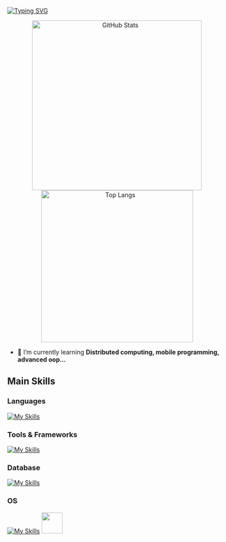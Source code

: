 

[![Typing SVG](https://readme-typing-svg.herokuapp.com/?color=f29111&size=35&center=true&vCenter=true&width=1000&lines=HELLO,+My+name+is+Pedro+Silva;I'm+20+years+old;I'm+from+Brazil;I'm+studying+Software+Engineering;Be+Welcome!+=%29)](https://git.io/typing-svg)

<!-- GithubStats -->

  <p align="center">
  <img width=390 src="https://github-readme-stats.vercel.app/api?username=SilvaOrdep&show_icons=true&theme=dark&rank_icon=github&bg_color=00000000" alt="GitHub Stats">
  <img width=349 src="https://github-readme-stats.vercel.app/api/top-langs/?username=SilvaOrdep&layout=compact&theme=dark&bg_color=00000000" alt="Top Langs">
</p>


- 🌱 I’m currently learning **Distributed computing, mobile programming, advanced oop...**

##  Main Skills
<!-- Skills: Programming Languages -->
<div style="flex-basis: 48%;">
    <h3>Languages</h3>

[![My Skills](https://skillicons.dev/icons?i=js,html,css,java)](https://skillicons.dev)


</div>

<!-- Skills: Tools & Frameworks -->
<div style="flex-basis: 48%;">
    <h3>Tools & Frameworks</h3>
 
  [![My Skills](https://skillicons.dev/icons?i=git,postman,bootstrap,npm,nodejs,express,maven,spring)](https://skillicons.dev)
    
  
</div>

<!-- Skills: DataBase -->
<div style="flex-basis: 48%;">
    <h3>Database</h3> 
  
[![My Skills](https://skillicons.dev/icons?i=postgres,mongodb,sqlite)](https://skillicons.dev)


</div>

<!-- Skills: So's -->
<div style="flex-basis: 48%;">
    <h3>OS</h3> 

[![My Skills](https://skillicons.dev/icons?i=windows,kali,ubuntu,arch)](https://skillicons.dev)
<img src="https://upload.wikimedia.org/wikipedia/commons/thumb/3/3e/Manjaro-logo.svg/2048px-Manjaro-logo.svg.png" width="48"/> 

</div>


